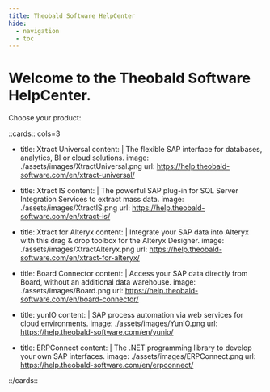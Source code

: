 ```yaml
---
title: Theobald Software HelpCenter
hide:
  - navigation
  - toc
---
```


# Welcome to the Theobald Software HelpCenter.

Choose your product:

::cards:: cols=3

- title: Xtract Universal
  content: |
    The flexible SAP interface for databases, analytics, BI or cloud solutions.
  image: ./assets/images/XtractUniversal.png
  url: https://help.theobald-software.com/en/xtract-universal/
  
- title: Xtract IS
  content: |
    The powerful SAP plug-in for SQL Server Integration Services to extract mass data.
  image: ./assets/images/XtractIS.png
  url: https://help.theobald-software.com/en/xtract-is/
  
- title: Xtract for Alteryx
  content: |
    Integrate your SAP data into Alteryx with this drag & drop toolbox for the Alteryx Designer.
  image: ./assets/images/XtractAlteryx.png
  url: https://help.theobald-software.com/en/xtract-for-alteryx/
  
- title: Board Connector
  content: |
    Access your SAP data directly from Board, without an additional data warehouse.
  image: ./assets/images/Board.png
  url: https://help.theobald-software.com/en/board-connector/
  
- title: yunIO
  content: |
    SAP process automation via web services for cloud environments.
  image: ./assets/images/YunIO.png
  url: https://help.theobald-software.com/en/yunio/
  
- title: ERPConnect
  content: |
    The .NET programming library to develop your own SAP interfaces.
  image: ./assets/images/ERPConnect.png
  url: https://help.theobald-software.com/en/erpconnect/
  
::/cards::

<!---
<div class="grid cards" markdown>

-   ![xu](assets/images/XtractUniversal.png){ .lg .middle width="50px"} __Xtract Universal__

	---
	
    The flexible SAP interface for databases, analytics, BI or cloud solutions.

    [:octicons-arrow-right-24: Xtract Universal](https://help.theobald-software.com/en/xtract-universal/)

-   ![xis](assets/images/XtractIS.png){ .lg .middle width="50px"} __Xtract IS__

    ---

    The powerful SAP plug-in for SQL Server Integration Services to extract mass data.

    [:octicons-arrow-right-24: Xtract IS](https://help.theobald-software.com/en/xtract-is/)

-   ![xfa](assets/images/XtractAlteryx.png){ .lg .middle width="50px"} __Xtract for Alteryx__

    ---

    Integrate your SAP data into Alteryx with this drag & drop toolbox for the Alteryx Designer.

    [:octicons-arrow-right-24: Axtract for Alteryx](https://help.theobald-software.com/en/xtract-for-alteryx/)

-   ![bc](assets/images/Board.png){ .lg .middle width="50px"} __Board Connector__

    ---

    Access your SAP data directly from Board, without an additional data warehouse.

    [:octicons-arrow-right-24: Board Connector](https://help.theobald-software.com/en/board-connector/)
	
-   ![yunio](assets/images/YunIO.png){ .lg .middle width="50px"} __yunIO__

    ---

    SAP process automation via web services for cloud environments.

    [:octicons-arrow-right-24: yunIO](https://help.theobald-software.com/en/yunio/)
	
-   ![erpconnect](assets/images/ERPConnect.png){ .lg .middle width="50px"} __ERPConnect__

    ---

    The .NET programming library to develop your own SAP interfaces.

    [:octicons-arrow-right-24: ERPConnect](https://help.theobald-software.com/en/erpconnect/)

</div>
-->
